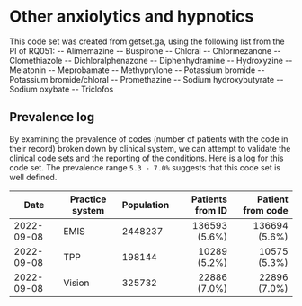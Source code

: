 # Other anxiolytics and hypnotics 

This code set was created from getset.ga, using the following list from the PI of RQ051:
-- Alimemazine
-- Buspirone
-- Chloral
-- Chlormezanone
-- Clomethiazole
-- Dichloralphenazone
-- Diphenhydramine
-- Hydroxyzine
-- Melatonin
-- Meprobamate
-- Methyprylone
-- Potassium bromide
-- Potassium bromide/chloral
-- Promethazine
-- Sodium hydroxybutyrate
-- Sodium oxybate
-- Triclofos


## Prevalence log

By examining the prevalence of codes (number of patients with the code in their record) broken down by clinical system, we can attempt to validate the clinical code sets and the reporting of the conditions. Here is a log for this code set. The prevalence range `5.3 - 7.0%` suggests that this code set is well defined.

| Date       | Practice system | Population | Patients from ID | Patient from code |
| ---------- | --------------- | ---------- | ---------------: | ----------------: |
| 2022-09-08 | EMIS            |    2448237 |    136593 (5.6%) |     136694 (5.6%) |
| 2022-09-08 | TPP             |     198144 |     10289 (5.2%) |      10575 (5.3%) |
| 2022-09-08 | Vision          |     325732 |     22886 (7.0%) |      22896 (7.0%) |